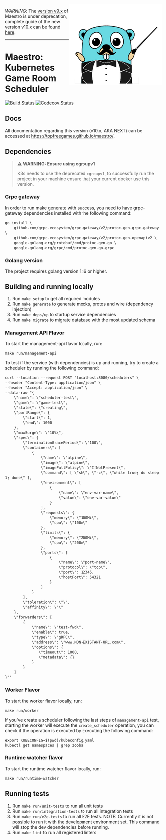 <img align="right" width="300" height="260" src="docs/images/gopher-maestro.png">


*WARNING*: The [version v9.x](https://github.com/topfreegames/maestro/tree/v9) of Maestro is under deprecation, complete guide of the new version v10.x can be found [here](https://github.com/topfreegames/maestro/issues/283).

---
Maestro: Kubernetes Game Room Scheduler 
=======================================

[![Build Status](https://github.com/topfreegames/maestro/actions/workflows/test.yaml/badge.svg?branch=next)](https://github.com/topfreegames/maestro/actions/workflows/test.yaml)
[![Codecov Status](https://codecov.io/gh/topfreegames/maestro/branch/next/graph/badge.svg?token=KCN2SZDRJF)](https://codecov.io/gh/topfreegames/maestro)

## Docs
All documentation regarding this version (v10.x, AKA NEXT) can be accessed at https://topfreegames.github.io/maestro/.

## Dependencies

> **⚠ WARNING: Ensure using cgroupv1**
> 
> K3s needs to use the deprecated `cgroupv1`, to successfully run the project in your machine ensure that your current docker use this version.

### Grpc gateway
In order to run make generate with success, you need to have grpc-gateway dependencies installed with the following command:
```shell
go install \
    github.com/grpc-ecosystem/grpc-gateway/v2/protoc-gen-grpc-gateway \
    github.com/grpc-ecosystem/grpc-gateway/v2/protoc-gen-openapiv2 \
    google.golang.org/protobuf/cmd/protoc-gen-go \
    google.golang.org/grpc/cmd/protoc-gen-go-grpc
```

### Golang version
The project requires golang version 1.16 or higher.

## Building and running locally
1. Run `make setup` to get all required modules
2. Run `make generate` to generate mocks, protos and wire (dependency injection)
3. Run `make deps/up` to startup service dependencies
4. Run `make migrate` to migrate database with the most updated schema

### Management API Flavor
To start the management-api flavor locally, run:
```
make run/management-api
```

To test if the service (with dependencies) is up and running, try to create a scheduler by running the following command:
```
curl --location --request POST "localhost:8080/schedulers" \
--header "Content-Type: application/json" \
--header "Accept: application/json" \
--data-raw "{
	\"name\": \"scheduler-test\",
	\"game\": \"game-test\",
	\"state\": \"creating\",
	\"portRange\": {
		\"start\": 1,
		\"end\": 1000
	},
	\"maxSurge\": \"10%\",
	\"spec\": {
		\"terminationGracePeriod\": \"100\",
		\"containers\": [
			{
				\"name\": \"alpine\",
				\"image\": \"alpine\",
				\"imagePullPolicy\": \"IfNotPresent\",
				\"command\": [ \"sh\", \"-c\", \"while true; do sleep 1; done\" ],
				\"environment\": [
					{
						\"name\": \"env-var-name\",
						\"value\": \"env-var-value\"
					}
				],
				\"requests\": {
					\"memory\": \"100Mi\",
					\"cpu\": \"100m\"
				},
				\"limits\": {
					\"memory\": \"200Mi\",
					\"cpu\": \"200m\"
				},
				\"ports\": [
					{
						\"name\": \"port-name\",
						\"protocol\": \"tcp\",
						\"port\": 12345,
						\"hostPort\": 54321
					}
				]
			}
		],
		\"toleration\": \"\",
		\"affinity\": \"\"
	},
	\"forwarders\": [
		{
            \"name\": \"test-fwd\",
            \"enable\": true,
            \"type\": \"gRPC\",
            \"address\": \"www.NON-EXISTANT-URL.com\",
            \"options\": {
               \"timeout\": 1000,
               \"metadata\": {}
            }
		}
    ]
}"'
```

### Worker Flavor
To start the worker flavor locally, run:
```
make run/worker
```

If you've create a scheduler following the last steps of `management-api` test, starting the worker will execute the `create_scheduler` operation, you can check if the operation is executed by executing the following command:
```
export KUBECONFIG=$(pwd)/kubeconfig.yaml
kubectl get namespaces | grep zooba
```

### Runtime watcher flavor
To start the runtime watcher flavor locally, run:
```
make run/runtime-watcher
```

## Running tests

1. Run `make run/unit-tests` to run all unit tests
2. Run `make run/integration-tests` to run all integration tests
3. Run `make run/e2e-tests` to run all E2E tests. NOTE: Currently it is not
   possible to run it with the development environment set. This command will
   stop the dev dependencies before running.
4. Run `make lint` to run all registered linters
